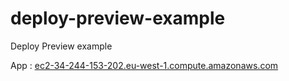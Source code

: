 # deploy-preview-example
Deploy Preview example

App : 
[ec2-34-244-153-202.eu-west-1.compute.amazonaws.com](http://ec2-34-244-153-202.eu-west-1.compute.amazonaws.com)
